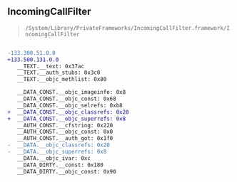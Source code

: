 ## IncomingCallFilter

> `/System/Library/PrivateFrameworks/IncomingCallFilter.framework/IncomingCallFilter`

```diff

-133.300.51.0.0
+133.500.131.0.0
   __TEXT.__text: 0x37ac
   __TEXT.__auth_stubs: 0x3c0
   __TEXT.__objc_methlist: 0x80

   __DATA_CONST.__objc_imageinfo: 0x8
   __DATA_CONST.__objc_const: 0x68
   __DATA_CONST.__objc_selrefs: 0xb8
+  __DATA_CONST.__objc_classrefs: 0x20
+  __DATA_CONST.__objc_superrefs: 0x8
   __AUTH_CONST.__cfstring: 0x220
   __AUTH_CONST.__objc_const: 0x0
   __AUTH_CONST.__auth_got: 0x1f0
-  __DATA.__objc_classrefs: 0x20
-  __DATA.__objc_superrefs: 0x8
   __DATA.__objc_ivar: 0xc
   __DATA_DIRTY.__const: 0x180
   __DATA_DIRTY.__objc_const: 0x90

```
